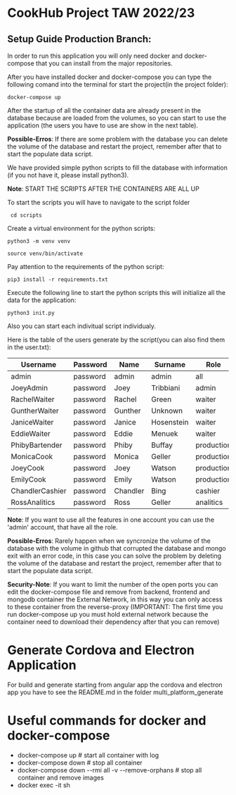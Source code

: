 # CookHub Project TAW 2022/23
## Setup Guide Production Branch:
In order to run this application you will only need docker and docker-compose that you can install from the major repositories.

After you have installed docker and docker-compose you can type the following comand into the terminal for start the project(in the project folder):

``` docker-compose up ```

After the startup of all the container data are already present in the database because are loaded from the volumes, so you can start to use the application (the users you have to use are show in the next table).

**Possible-Erros**: If there are some problem with the database you can delete the volume of the database and restart the project, remember after that to start the populate data script.

We have provided simple python scripts to fill the database with information (if you not have it, please install python3).

**Note**: START THE SCRIPTS AFTER THE CONTAINERS ARE ALL UP

To start the scripts you will have to navigate to the script folder

``` cd scripts```

Create a virtual environment for the python scripts:

``` python3 -m venv venv ```

``` source venv/bin/activate ```

Pay attention to the requirements of the python script:

``` pip3 install -r requirements.txt ```

Execute the following line to start the python scripts
this will initialize all the data for the application:

``` python3 init.py ```

Also you can start each indivitual script individualy.

Here is the table of the users generate by the script(you can also find them in the user.txt):

| **Username**   | **Password** | **Name**  | **Surname**  | **Role**   |
| -------------- | ------------ | --------- | ------------ | ---------- |
| admin          | password     | admin     | admin        | all        |
| JoeyAdmin      | password     | Joey      | Tribbiani    | admin      |
| RachelWaiter   | password     | Rachel    | Green        | waiter     |
| GuntherWaiter  | password     | Gunther   | Unknown      | waiter     |
| JaniceWaiter   | password     | Janice    | Hosenstein   | waiter     |
| EddieWaiter    | password     | Eddie     | Menuek       | waiter     |
| PhibyBartender | password     | Phiby     | Buffay       | production |
| MonicaCook     | password     | Monica    | Geller       | production |
| JoeyCook       | password     | Joey      | Watson       | production |
| EmilyCook      | password     | Emily     | Watson       | production |
| ChandlerCashier| password     | Chandler  | Bing         | cashier    |
| RossAnalitics  | password     | Ross      | Geller       | analitics  |

**Note**: If you want to use all the features in one account you can use the 'admin' account, that have all the role.

**Possible-Erros**: Rarely happen when we syncronize the volume of the database with the volume in github that corrupted the database and mongo exit with an error code, in this case you can solve the problem by deleting the volume of the database and restart the project, remember after that to start the populate data script.

**Security-Note**: If you want to limit the number of the open ports you can edit the docker-compose file and remove from backend, frontend and mongodb container the External Network, in this way you can only access to these container from the reverse-proxy (IMPORTANT: The first time you run docker-compose up you must hold external network because the container need to download their dependency after that you can remove)

# Generate Cordova and Electron Application
For build and generate starting from angular app the cordova and electron app you have to see the README.md in the folder multi_platform_generate

# Useful commands for docker and docker-compose
- docker-compose up # start all container with log
- docker-compose down # stop all container
- docker-compose down --rmi all -v --remove-orphans # stop all container and remove images
- docker exec -it <container-name-or-id> sh
